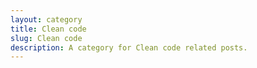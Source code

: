 ```yaml
---
layout: category
title: Clean code
slug: Clean code
description: A category for Clean code related posts.
---
```

